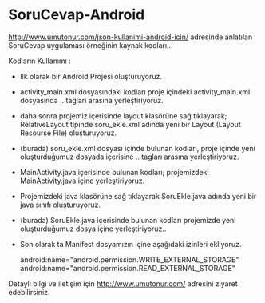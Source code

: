# SoruCevap-Android
http://www.umutonur.com/json-kullanimi-android-icin/ adresinde anlatılan SoruCevap uygulaması örneğinin kaynak kodları..

Kodların Kullanımı : 
- Ilk olarak bir Android Projesi oluşturuyoruz.
- activity_main.xml dosyasındaki kodları proje içindeki activity_main.xml dosyasında <RelativeLaoyut> .. </RelativeLayout> tagları arasına yerleştiriyoruz.
- daha sonra projemiz içerisinde layout klasörüne sağ tıklayarak; RelativeLayout tipinde soru_ekle.xml adında yeni bir Layout (Layout Resourse File) oluşturuyoruz.
- (burada) soru_ekle.xml dosyası içinde bulunan kodları, proje içinde yeni oluşturduğumuz dosyada içerisine <RelativeLaoyut> .. </RelativeLayout> tagları arasına yerleştiriyoruz.
- MainActivity.java içerisinde bulunan kodları; projemizdeki MainActivity.java içine yerleştiriyoruz.
- Projemizdeki java klasörüne sağ tıklayarak SoruEkle.java adında yeni bir java sınıfı oluşturuyoruz.
- (burada) SoruEkle.java içerisinde bulunan kodları projemizde yeni oluşturduğumuz dosya içine yerleştiriyoruz..
- Son olarak ta Manifest dosyamızın içine aşağıdaki izinleri ekliyoruz.

   android:name="android.permission.WRITE_EXTERNAL_STORAGE"
   android:name="android.permission.READ_EXTERNAL_STORAGE"


Detaylı bilgi ve iletişim için http://www.umutonur.com/ adresini ziyaret edebilirsiniz. 
